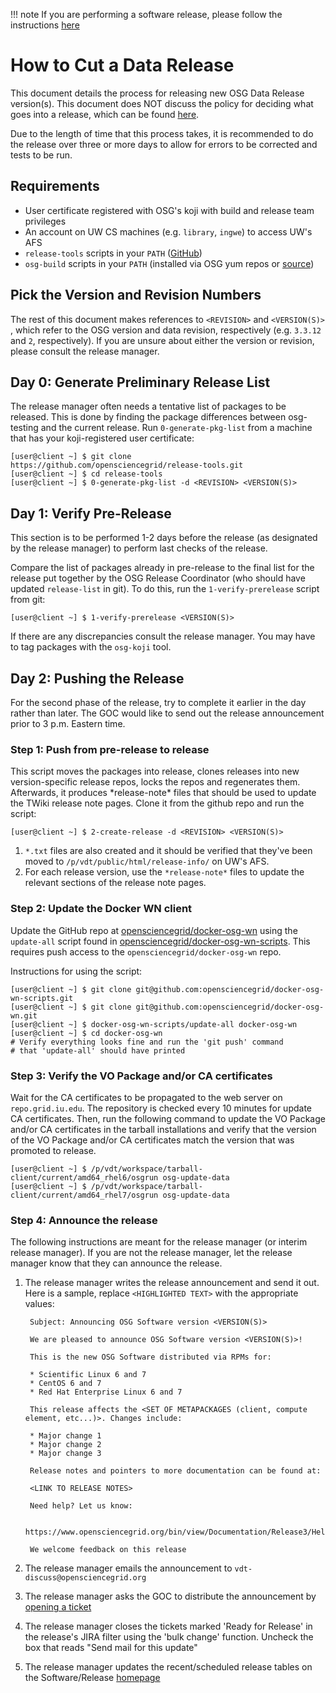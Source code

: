 !!! note
    If you are performing a software release, please follow the instructions [here](https://twiki.opensciencegrid.org/bin/view/SoftwareTeam/HowToCutRelease)

How to Cut a Data Release
=========================

This document details the process for releasing new OSG Data Release version(s). This document does NOT discuss the policy for deciding what goes into a release, which can be found [here](https://twiki.opensciencegrid.org/bin/view/SoftwareTeam/ReleasePolicy).

Due to the length of time that this process takes, it is recommended to do the release over three or more days to allow for errors to be corrected and tests to be run.

Requirements
------------

-   User certificate registered with OSG's koji with build and release team privileges
-   An account on UW CS machines (e.g. `library`, `ingwe`) to access UW's AFS
-   `release-tools` scripts in your `PATH` ([GitHub](https://github.com/opensciencegrid/release-tools))
-   `osg-build` scripts in your `PATH` (installed via OSG yum repos or [source](https://github.com/opensciencegrid/osg-build))

Pick the Version and Revision Numbers
-------------------------------------

The rest of this document makes references to `<REVISION>` and `<VERSION(S)>` , which refer to the OSG version and data revision, respectively (e.g. `3.3.12` and `2`, respectively). If you are unsure about either the version or revision, please consult the release manager.

Day 0: Generate Preliminary Release List
----------------------------------------

The release manager often needs a tentative list of packages to be released. This is done by finding the package differences between osg-testing and the current release. Run `0-generate-pkg-list` from a machine that has your koji-registered user certificate:

```console
[user@client ~] $ git clone https://github.com/opensciencegrid/release-tools.git
[user@client ~] $ cd release-tools
[user@client ~] $ 0-generate-pkg-list -d <REVISION> <VERSION(S)>
```

Day 1: Verify Pre-Release
-------------------------

This section is to be performed 1-2 days before the release (as designated by the release manager) to perform last checks of the release.

Compare the list of packages already in pre-release to the final list for the release put together by the OSG Release Coordinator (who should have updated `release-list` in git). To do this, run the `1-verify-prerelease` script from git:

```console
[user@client ~] $ 1-verify-prerelease <VERSION(S)>
```

If there are any discrepancies consult the release manager. You may have to tag packages with the `osg-koji` tool.

Day 2: Pushing the Release
--------------------------

For the second phase of the release, try to complete it earlier in the day rather than later. The GOC would like to send out the release announcement prior to 3 p.m. Eastern time.

### Step 1: Push from pre-release to release

This script moves the packages into release, clones releases into new version-specific release repos, locks the repos and regenerates them. Afterwards, it produces \*release-note\* files that should be used to update the TWiki release note pages. Clone it from the github repo and run the script:

```console
[user@client ~] $ 2-create-release -d <REVISION> <VERSION(S)>
```

1.  `*.txt` files are also created and it should be verified that they've been moved to `/p/vdt/public/html/release-info/` on UW's AFS.
2.  For each release version, use the `*release-note*` files to update the relevant sections of the release note pages.

### Step 2: Update the Docker WN client

Update the GitHub repo at [opensciencegrid/docker-osg-wn](https://github.com/opensciencegrid/docker-osg-wn) using the `update-all` script found in [opensciencegrid/docker-osg-wn-scripts](https://github.com/opensciencegrid/docker-osg-wn-scripts). This requires push access to the `opensciencegrid/docker-osg-wn` repo.

Instructions for using the script:

```console
[user@client ~] $ git clone git@github.com:opensciencegrid/docker-osg-wn-scripts.git
[user@client ~] $ git clone git@github.com:opensciencegrid/docker-osg-wn.git
[user@client ~] $ docker-osg-wn-scripts/update-all docker-osg-wn
[user@client ~] $ cd docker-osg-wn
# Verify everything looks fine and run the 'git push' command
# that 'update-all' should have printed
```

### Step 3: Verify the VO Package and/or CA certificates

Wait for the CA certificates to be propagated to the web server on `repo.grid.iu.edu`. The repository is checked every 10 minutes for update CA certificates. Then, run the following command to update the VO Package and/or CA certificates in the tarball installations and verify that the version of the VO Package and/or CA certificates match the version that was promoted to release.

```console
[user@client ~] $ /p/vdt/workspace/tarball-client/current/amd64_rhel6/osgrun osg-update-data
[user@client ~] $ /p/vdt/workspace/tarball-client/current/amd64_rhel7/osgrun osg-update-data
```

### Step 4: Announce the release

The following instructions are meant for the release manager (or interim release manager). If you are not the release manager, let the release manager know that they can announce the release.

1.  The release manager writes the release announcement and send it out. Here is a sample, replace `<HIGHLIGHTED TEXT>` with the appropriate values:

         Subject: Announcing OSG Software version <VERSION(S)>
         
         We are pleased to announce OSG Software version <VERSION(S)>!
         
         This is the new OSG Software distributed via RPMs for:
         
         * Scientific Linux 6 and 7
         * CentOS 6 and 7
         * Red Hat Enterprise Linux 6 and 7
         
         This release affects the <SET OF METAPACKAGES (client, compute element, etc...)>. Changes include:
         
         * Major change 1
         * Major change 2
         * Major change 3
         
         Release notes and pointers to more documentation can be found at:
         
         <LINK TO RELEASE NOTES>
         
         Need help? Let us know:
         
         https://www.opensciencegrid.org/bin/view/Documentation/Release3/HelpProcedure
         
         We welcome feedback on this release

2.  The release manager emails the announcement to `vdt-discuss@opensciencegrid.org`
3.  The release manager asks the GOC to distribute the announcement by [opening a ticket](https://ticket.grid.iu.edu/goc/other)
4.  The release manager closes the tickets marked 'Ready for Release' in the release's JIRA filter using the 'bulk change' function. Uncheck the box that reads "Send mail for this update"
5.  The release manager updates the recent/scheduled release tables on the Software/Release [homepage](https://twiki.opensciencegrid.org/bin/view/SoftwareTeam/WebHome)


